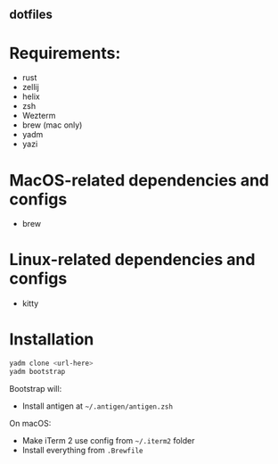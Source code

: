 dotfiles
--------

# Requirements:

- rust
- zellij
- helix
- zsh
- Wezterm
- brew (mac only)
- yadm
- yazi

# MacOS-related dependencies and configs

- brew

# Linux-related dependencies and configs

- kitty

# Installation

```bash
yadm clone <url-here>
yadm bootstrap
```

Bootstrap will:

- Install antigen at `~/.antigen/antigen.zsh`

On macOS:

- Make iTerm 2 use config from `~/.iterm2` folder
- Install everything from `.Brewfile`
